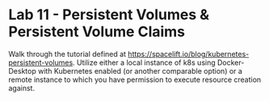 # Lab 11 - Persistent Volumes & Persistent Volume Claims

Walk through the tutorial defined at https://spacelift.io/blog/kubernetes-persistent-volumes. Utilize either a local instance of k8s using Docker-Desktop with Kubernetes enabled (or another comparable option) or a remote instance to which you have permission to execute resource creation against.
